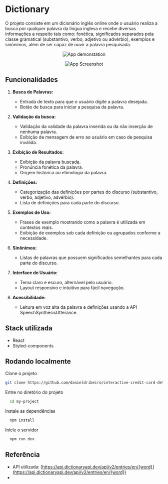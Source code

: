 
# Dictionary

O projeto consiste em um dicionário inglês online onde o usuário realiza a busca por qualquer palavra da língua inglesa e recebe diversas informações a respeito tais como: fonética, significados separados pela classe gramatical (substantivo, verbo, adjetivo ou advérbio), exemplos e sinônimos, além de ser capaz de ouvir a palavra pesquisada.

<p align="center">
  <img src="https://media2.giphy.com/media/v1.Y2lkPTc5MGI3NjExYWR4c3Z1aTQxbTJra2Nycnlvb2VqNXVlNHJ0M3VtdjBkNTVmdTFtZiZlcD12MV9pbnRlcm5naWZfYnlfaWQmY3Q9Zw/XCyhWpXQu7UKXqTzpk/giphy.gif" alt="App demonstation" />
</p>

<p align="center">
  <img src="https://uploaddeimagens.com.br/images/004/801/357/full/Blue_And_White_Modern_Responsive_Website_Development_Services_Instagram_Post_%281%29.png?1718817987" alt="App Screenshot" />
</p>

## Funcionalidades
1. **Busca de Palavras:**
   - Entrada de texto para que o usuário digite a palavra desejada.
   - Botão de busca para iniciar a pesquisa da palavra.

2. **Validação da busca:**
   - Validação da validade da palavra inserida ou da não inserção de nenhuma palavra.
   - Exibição de mensagem de erro ao usuário em caso de pesquisa inválida.

3. **Exibição de Resultados:**
   - Exibição da palavra buscada.
   - Pronúncia fonética da palavra.
   - Origem histórica ou etimologia da palavra.

4. **Definições:**
   - Categorização das definições por partes do discurso (substantivo, verbo, adjetivo, advérbio).
   - Lista de definições para cada parte do discurso.

5. **Exemplos de Uso:**
   - Frases de exemplo mostrando como a palavra é utilizada em contextos reais.
   - Exibição de exemplos sob cada definição ou agrupados conforme a necessidade.

6. **Sinônimos:**
   - Listas de palavras que possuem significados semelhantes para cada parte do discurso.

7. **Interface de Usuário:**
   - Tema claro e escuro, alternável pelo usuário.
   - Layout responsivo e intuitivo para fácil navegação.

8. **Acessibilidade:**
   - Leitura em voz alta da palavra e definições usando a API SpeechSynthesisUtterance.

## Stack utilizada

- React
- Styled-components

## Rodando localmente

Clone o projeto

```bash
git clone https://github.com/danieldribeiro/interactive-credit-card-details
```

Entre no diretório do projeto

```bash
  cd my-project
```

Instale as dependências

```bash
  npm install
```

Inicie o servidor

```bash
  npm run dev
```

## Referência

 - API utilizada: [https://api.dictionaryapi.dev/api/v2/entries/en/{word}](https://api.dictionaryapi.dev/api/v2/entries/en/{word})
 - 
